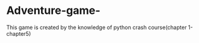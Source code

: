 # Adventure-game-
This game is created by the knowledge of python crash course(chapter 1-chapter5)  
